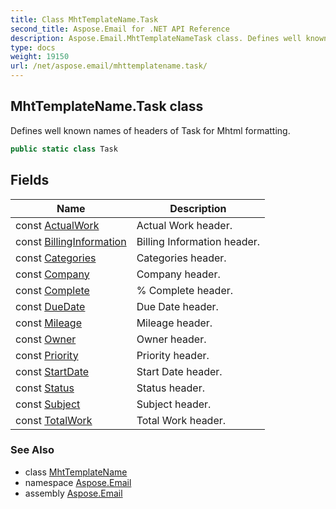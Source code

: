 ```yaml
---
title: Class MhtTemplateName.Task
second_title: Aspose.Email for .NET API Reference
description: Aspose.Email.MhtTemplateNameTask class. Defines well known names of headers of Task for Mhtml formatting
type: docs
weight: 19150
url: /net/aspose.email/mhttemplatename.task/
---
```

## MhtTemplateName.Task class

Defines well known names of headers of Task for Mhtml formatting.

```csharp
public static class Task
```

## Fields

| Name | Description |
| --- | --- |
| const [ActualWork](../../aspose.email/task/actualwork/) | Actual Work header. |
| const [BillingInformation](../../aspose.email/task/billinginformation/) | Billing Information header. |
| const [Categories](../../aspose.email/task/categories/) | Categories header. |
| const [Company](../../aspose.email/task/company/) | Company header. |
| const [Complete](../../aspose.email/task/complete/) | % Complete header. |
| const [DueDate](../../aspose.email/task/duedate/) | Due Date header. |
| const [Mileage](../../aspose.email/task/mileage/) | Mileage header. |
| const [Owner](../../aspose.email/task/owner/) | Owner header. |
| const [Priority](../../aspose.email/task/priority/) | Priority header. |
| const [StartDate](../../aspose.email/task/startdate/) | Start Date header. |
| const [Status](../../aspose.email/task/status/) | Status header. |
| const [Subject](../../aspose.email/task/subject/) | Subject header. |
| const [TotalWork](../../aspose.email/task/totalwork/) | Total Work header. |

### See Also

* class [MhtTemplateName](../mhttemplatename/)
* namespace [Aspose.Email](../../aspose.email/)
* assembly [Aspose.Email](../../)


